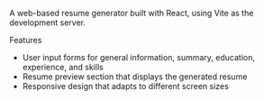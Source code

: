 A web-based resume generator built with React, using Vite as the development server.

Features
- User input forms for general information, summary, education, experience, and skills
- Resume preview section that displays the generated resume
- Responsive design that adapts to different screen sizes
